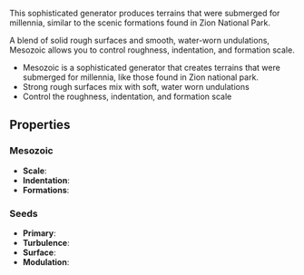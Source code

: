This sophisticated generator produces terrains that were submerged for millennia, similar to the scenic formations found in Zion National Park.  

A blend of solid rough surfaces and smooth, water-worn undulations, Mesozoic allows you to control roughness, indentation, and formation scale.

- Mesozoic is a sophisticated generator that creates terrains that were submerged for millennia, like those found in Zion national park.
- Strong rough surfaces mix with soft, water worn undulations
- Control the roughness, indentation, and formation scale

## Properties

### Mesozoic 

- **Scale**: 
- **Indentation**: 
- **Formations**: 

### Seeds 

- **Primary**: 
- **Turbulence**: 
- **Surface**: 
- **Modulation**: 


